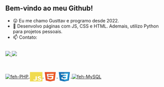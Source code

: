 ## Bem-vindo ao meu Github!
 <div>
 
 
- 😛 Eu me chamo Gusttav e programo desde 2022.
- 💭 Desenvolvo páginas com JS, CSS e HTML. Ademais, utilizo Python para projetos pessoais.
- 📫 Contato: 

 
 ##
 
  <a href="https://github.com/gutaogr">
  <img height="150em" src="https://github-readme-stats.vercel.app/api/top-langs/?username=gutaogr&layout=compact&langs_count=7&theme=dark"/>
  <img height="150em" src="https://github-readme-stats.vercel.app/api?username=gutaogr&show_icons=true&theme=dark&include_all_commits=true&count_private=true"/>
 
##

  <div style="display: inline_block"><br>
  <img align="center" left="30" alt="feh-PHP" height="30" width="40" src="https://cdn.jsdelivr.net/gh/devicons/devicon/icons/python/python-original.svg" />
  <img align="center" alt="feh-Js" height="30" width="40" src="https://raw.githubusercontent.com/devicons/devicon/master/icons/javascript/javascript-plain.svg">
  <img align="center" alt="feh-HTML" height="30" width="40" src="https://raw.githubusercontent.com/devicons/devicon/master/icons/html5/html5-original.svg">
  <img align="center" alt="feh-CSS" height="30" width="40" src="https://raw.githubusercontent.com/devicons/devicon/master/icons/css3/css3-original.svg">
  <img align="center" left="30" alt="feh-MySQL" height="30" width="40" src="https://cdn.jsdelivr.net/gh/devicons/devicon/icons/mysql/mysql-original-wordmark.svg" />
</div>
